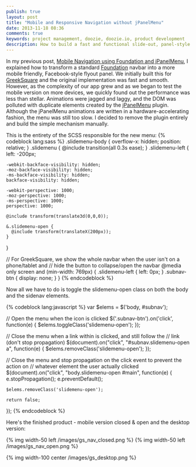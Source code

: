 ```yaml
---
publish: true
layout: post
title: "Mobile and Responsive Navigation without jPanelMenu"
date: 2013-11-18 08:36
comments: true
keywords: project management, doozie, doozie.io, product development
description: How to build a fast and functional slide-out, panel-style navigation menu using minimal javascript and hardware accelerated CSS for great mobile performance.
---
```


In my previous post, [Mobile Navigation using Foundation and jPanelMenu](http://localhost:4000/foundation-nav-w-jpanelmenu), I explained how to transform a standard [Foundation](http://foundation.zurb.com) navbar into a more mobile friendly, Facebook-style flyout panel. We initially built this for [GreekSquare](https://greeksquare.com) and the original implementation was fast and smooth. However, as the complexity of our app grew and as we began to test the mobile version on more devices, we quickly found out the performance was less than stellar. Animations were jagged and laggy, and the DOM was polluted with duplicate elements created by the [jPanelMenu](http://jpanelmenu.com/) plugin. Although the jPanelMenu animations are written in a hardware-accelerating fashion, the menu was still too slow. I decided to remove the plugin entirely and build the simple mechanism manually. 

<!--more-->

This is the entirety of the SCSS responsible for the new menu:
{% codeblock lang:sass %}
  .slidemenu-body {
    overflow-x: hidden;
    position: relative;
  }
  .slidemenu {
    @include transition(all 0.3s ease);
  }
  .slidemenu-left {
    left: -200px;

    -webkit-backface-visibility: hidden;
    -moz-backface-visibility: hidden;
    -ms-backface-visibility: hidden;
    backface-visibility: hidden;

    -webkit-perspective: 1000;
    -moz-perspective: 1000;
    -ms-perspective: 1000;
    perspective: 1000;

    @include transform(translate3d(0,0,0));

    &.slidemenu-open {
      @include transform(translateX(200px));
    }
  }

  // For GreekSquare, we show the whole navbar when the user isn't on a phone/tablet and
  // hide the button to collapse/open the navbar
  @media only screen and (min-width: 769px) {
    .slidemenu-left {
      left: 0px;
    }
    .subnav-btn {
      display: none;
    }
  }
{% endcodeblock %}

Now all we have to do is toggle the slidemenu-open class on both the body and the sidenav elements.

{% codeblock lang:javascript %}
  var $elems = $('body, #subnav');

  // Open the menu when the icon is clicked
  $('.subnav-btn').on('click', function(e) {
    $elems.toggleClass('slidemenu-open');
  });

  // Close the menu when a link within is clicked, and still follow the
  // link (don't stop propagation)
  $(document).on("click", "#subnav.slidemenu-open a", function(e) {
    $elems.removeClass('slidemenu-open');
  });

  // Close the menu and stop propagation on the click event to prevent the action on
  // whatever element the user actually clicked
  $(document).on("click", "body.slidemenu-open #main", function(e) {
    e.stopPropagation();
    e.preventDefault();
    
    $elems.removeClass('slidemenu-open');

    return false;
  });
{% endcodeblock %}

Here's the finished product - mobile version closed & open and the desktop version:

{% img width-50 left /images/gs_nav_closed.png %}
{% img width-50 left /images/gs_nav_open.png %}

{% img width-100 center /images/gs_desktop.png %}
